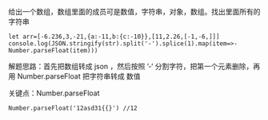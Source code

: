 给出一个数组，数组里面的成员可是数值，字符串，对象，数组。找出里面所有的字符串

```
let arr=[-6.236,3,-21,{a:-11,b:{c:-10}},[11,2.26,[-1,-6,]]]
console.log(JSON.stringify(str).split('-').splice(1).map(item=>-Number.parseFloat(item)))
```

解题思路：首先把数组转成 json ，然后按照 ’-‘ 分割字符，把第一个元素删除，再用 Number.parseFloat 把字符串转成 数值

关键点：Number.parseFloat 

```
Number.parseFloat('12asd31{{}') //12
```